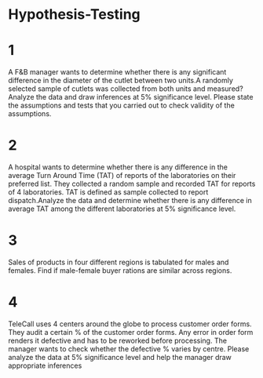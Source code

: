 # Hypothesis-Testing
# 1
A F&B manager wants to determine whether there is any significant difference in the diameter of the cutlet between two units.A randomly selected sample of cutlets was collected from both units and measured? Analyze the data and draw inferences at 5% significance level. Please state the assumptions and tests that you carried out to check validity of the assumptions.
# 2 
A hospital wants to determine whether there is any difference in the average Turn Around Time (TAT) of reports
of the laboratories on their preferred list. They collected a random sample and recorded TAT for reports of 4
laboratories. TAT is defined as sample collected to report dispatch.Analyze the data and determine whether there is any difference in average TAT among the different laboratories at 5% significance level.
# 3
Sales of products in four different regions is tabulated for males and females. Find if male-female buyer rations are similar across regions.
# 4 
TeleCall uses 4 centers around the globe to process customer order forms. They audit a certain % of the customer order forms. Any error in order form renders it defective and has to be reworked before processing. The manager wants to check whether the defective % varies by centre. Please analyze the data at 5% significance level and help the manager draw appropriate inferences
